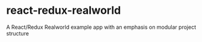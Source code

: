 # react-redux-realworld
A React/Redux Realworld example app with an emphasis on modular project structure

